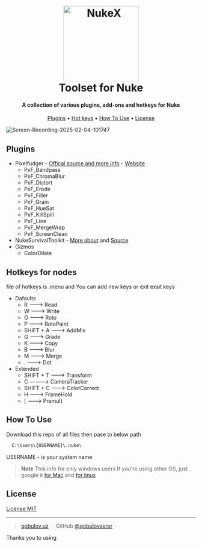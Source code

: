 <h1 align="center">
  <br>
  <a href="https://www.foundry.com/products/nuke-family/nuke"><img src="https://github.com/user-attachments/assets/7e658816-d194-460b-8ae4-c37c75b03ab7" alt="NukeX" width="200"></a>
  <br>
  Toolset for Nuke
  <br>
</h1>

<h4 align="center">A collection of various plugins, add-ons and hotkeys for Nuke</h4>

<p align="center">
  <a href="#plugins">Plugins</a> •
  <a href="#hotkeys">Hot keys</a> •
  <a href="#how-to-use">How To Use</a> •
  <a href="#license">License</a>
</p>


![Screen-Recording-2025-02-04-101747](https://github.com/user-attachments/assets/037030c1-18fa-48d5-a707-54b077ebd4ba)


## Plugins

* Pixelfudger - [Offical source and more info](https://www.nukepedia.com/gizmos/filter/pixelfudger) - [Website](https://pixelfudger.com/) 
  - PxF_Bandpass
  - PxF_ChromaBlur 
  - PxF_Distort
  - PxF_Erode
  - PxF_Filler
  - PxF_Grain
  - PxF_HueSat
  - PxF_KillSpill
  - PxF_Line
  - PxF_MergeWrap
  - PxF_ScreenClean
* NukeSurvivalToolkit - [More about](https://docs.google.com/document/d/1eyh2JIecaphItZeq0uuGxlqoASuXNQy1leJGqFI-EeU/edit?tab=t.0) and [Source](https://github.com/CreativeLyons/NukeSurvivalToolkit_publicRelease) 
* Gizmos
  - ColorDilate


## Hotkeys for nodes

file of hotkeys is .menu and You can add new keys or exit exsit keys

* Dafaults
  - R  ——->  Read
  - W  ——-> Write
  - O  ——->  Roto
  - P  ——-> RotoPaint
  - SHIFT + A   ——-> AddMix
  - G  ——->  Grade
  - K  ——->  Copy
  - B   ——-> Blur
  - M   ——->  Merge
  - .   ——->  Dot
* Extended
  - SHIFT + T   ——->  Transform
  - C ————>    CameraTracker
  - SHIFT + C ——->  ColorCorrect
  - H   ——-> FrameHold
  - [  ——-> Premult


## How To Use

Download this repo of all files then pase to below path  

```bash
  C:\Users\{USERNAME}\.nuke\
```

USERNAME - is your system name

> **Note**
> This info for only windows users If you're using other OS, just google it [for Mac](https://www.google.com/search?q=how+to+install+gizmo+in+nuke+in+mac) and [for linux](https://www.google.com/search?q=how+to+install+gizmo+in+nuke+in+linux)


## License

[License MIT](https://github.com/qobulovasror/nuke-toolset-plagins/blob/master/LICENSE) 

---
> [qobulov.uz](https://www.qobulov.uz) &nbsp;&middot;&nbsp;
> GitHub [@qobulovasror](https://github.com/qobulovasror) &nbsp;&middot;&nbsp;


Thanks you to using 
